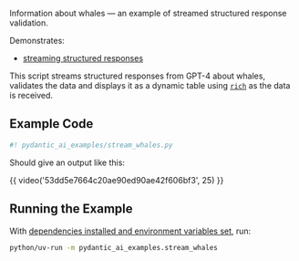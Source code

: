 Information about whales — an example of streamed structured response validation.

Demonstrates:

* [streaming structured responses](../results.md#streaming-structured-responses)

This script streams structured responses from GPT-4 about whales, validates the data
and displays it as a dynamic table using [`rich`](https://github.com/Textualize/rich) as the data is received.

## Example Code

```py title="stream_whales.py"
#! pydantic_ai_examples/stream_whales.py
```

Should give an output like this:

{{ video('53dd5e7664c20ae90ed90ae42f606bf3', 25) }}

## Running the Example

With [dependencies installed and environment variables set](./index.md#usage), run:

```bash
python/uv-run -m pydantic_ai_examples.stream_whales
```
